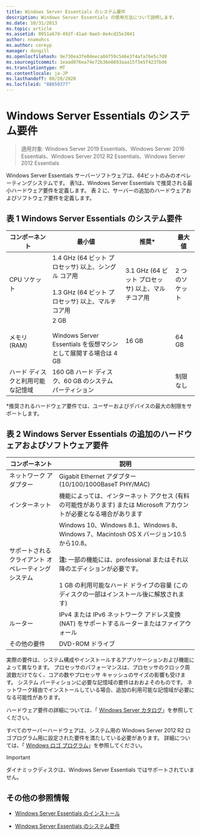 ```yaml
---
title: Windows Server Essentials のシステム要件
description: Windows Server Essentials の使用方法について説明します。
ms.date: 10/31/2013
ms.topic: article
ms.assetid: 0951a67d-492f-41ad-9ae5-8e4cd25e3041
author: nnamuhcs
ms.author: coreyp
manager: dongill
ms.openlocfilehash: 9e730ea3fe0deeca84759c546e3f4afa76e5c7d8
ms.sourcegitcommit: 1eaad076ea74e72b36e8893aaa15f3e5f4237bd6
ms.translationtype: MT
ms.contentlocale: ja-JP
ms.lasthandoff: 08/20/2020
ms.locfileid: "88659377"
---
```

# <a name="system-requirements-for-windows-server-essentials"></a>Windows Server Essentials のシステム要件

>適用対象: Windows Server 2019 Essentials、Windows Server 2016 Essentials、Windows Server 2012 R2 Essentials、Windows Server 2012 Essentials

  Windows Server Essentials サーバーソフトウェアは、64ビットのみのオペレーティングシステムです。 表1は、Windows Server Essentials で推奨される最小ハードウェア要件を定義します。 表 2 に、サーバーの追加のハードウェアおよびソフトウェア要件を定義します。


## <a name="table-1-system-requirements-for-windows-server-essentials"></a>表 1 Windows Server Essentials のシステム要件

|コンポーネント|最小値|推奨*|最大値|
|---------------|-------------|-------------------|-------------|
|CPU ソケット|1.4 GHz (64 ビット プロセッサ) 以上、シングル コア用<br /><br /> 1.3 GHz (64 ビット プロセッサ) 以上、マルチコア用|3.1 GHz (64 ビット プロセッサ) 以上、マルチコア用|2 つのソケット|
|メモリ (RAM)|2 GB<br /><br /> Windows Server Essentials を仮想マシンとして展開する場合は 4 GB|16 GB|64 GB|
|ハード ディスクと利用可能な記憶域|160 GB ハード ディスク、60 GB のシステム パーティション||制限なし|

 *推奨されるハードウェア要件では、ユーザーおよびデバイスの最大の制限をサポートします。

## <a name="table-2-additional-hardware-and-software-requirements-for-windows-server-essentials"></a>表 2 Windows Server Essentials の追加のハードウェアおよびソフトウェア要件

|コンポーネント|説明|
|---------------|-----------------|
|ネットワーク アダプター|Gigabit Ethernet アダプター (10/100/1000BaseT PHY/MAC)|
|インターネット|機能によっては、インターネット アクセス (有料の可能性があります) または Microsoft アカウントが必要となる場合があります|
|サポートされるクライアント オペレーティング システム| Windows 10、Windows 8.1、Windows 8、Windows 7、Macintosh OS X バージョン10.5 から10.8。<br /><br /> **注:** 一部の機能には、professional またはそれ以降のエディションが必要です。<br /><br /> 1 GB の利用可能なハード ドライブの容量 (このディスクの一部はインストール後に解放されます)|
|ルーター|IPv4 または IPv6 ネットワーク アドレス変換 (NAT) をサポートするルーターまたはファイアウォール|
|その他の要件|DVD-ROM ドライブ|

 実際の要件は、システム構成やインストールするアプリケーションおよび機能によって異なります。 プロセッサのパフォーマンスは、プロセッサのクロック周波数だけでなく、コアの数やプロセッサ キャッシュのサイズの影響も受けます。 システム パーティションに必要な記憶域の要件はおおよそのものです。 ネットワーク経由でインストールしている場合、追加の利用可能な記憶域が必要になる可能性があります。

 ハードウェア要件の詳細については、「 [Windows Server カタログ](https://www.windowsservercatalog.com/)」を参照してください。

 すべてのサーバーハードウェアは、システム用の Windows Server 2012 R2 ロゴプログラム用に設定された要件を満たしている必要があります。 詳細については、「 [Windows ロゴ プログラム](/previous-versions/windows/hardware/hck/dn641155(v=vs.85))」を参照してください。

> [!IMPORTANT]
> ダイナミックディスクは、Windows Server Essentials ではサポートされていません。

## <a name="additional-references"></a>その他の参照情報

-   [Windows Server Essentials のインストール](../install/Install-Windows-Server-Essentials.md)

-   [Windows Server Essentials のシステム要件](system-requirements.md)